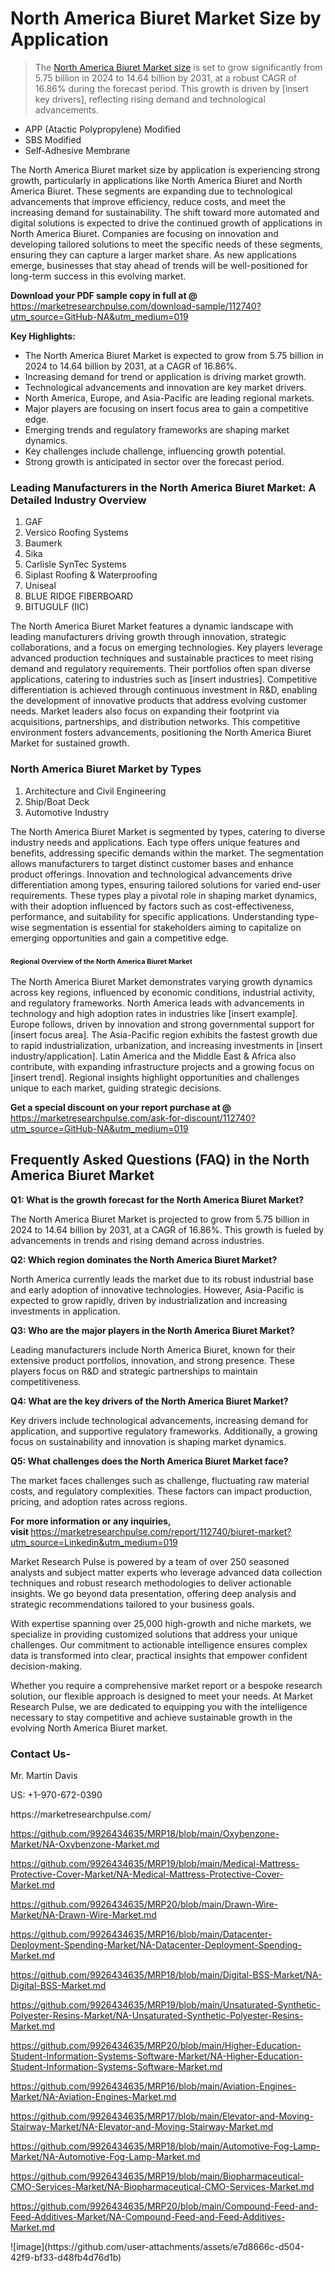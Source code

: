 <h1>North America Biuret Market&nbsp;Size by Application</h1><blockquote><p>The <a href="https://marketresearchpulse.com/download-sample/112740?utm_source=GitHub-NA&amp;utm_medium=019">North America Biuret Market size</a> is set to grow significantly from 5.75 billion in 2024 to 14.64 billion by 2031, at a robust CAGR of 16.86% during the forecast period. This growth is driven by [insert key drivers], reflecting rising demand and technological advancements.</p></blockquote><ul><li>APP (Atactic Polypropylene) Modified<li> SBS Modified<li> Self-Adhesive Membrane</li></ul><p>The North America Biuret market size by application is experiencing strong growth, particularly in applications like North America Biuret and North America Biuret. These segments are expanding due to technological advancements that improve efficiency, reduce costs, and meet the increasing demand for sustainability. The shift toward more automated and digital solutions is expected to drive the continued growth of applications in North America Biuret. Companies are focusing on innovation and developing tailored solutions to meet the specific needs of these segments, ensuring they can capture a larger market share. As new applications emerge, businesses that stay ahead of trends will be well-positioned for long-term success in this evolving market.</p><p><strong>Download your PDF sample copy in full at @ </strong><a href="https://marketresearchpulse.com/download-sample/112740?utm_source=GitHub-NA&amp;utm_medium=019">https://marketresearchpulse.com/download-sample/112740?utm_source=GitHub-NA&amp;utm_medium=019</a></p><p><strong>Key Highlights: </strong></p><ul><li>The North America Biuret Market is expected to grow from 5.75 billion in 2024 to 14.64 billion by 2031, at a CAGR of 16.86%.</li><li>Increasing demand for trend or application is driving market growth.</li><li>Technological advancements and innovation are key market drivers.</li><li>North America, Europe, and Asia-Pacific are leading regional markets.</li><li>Major players are focusing on insert focus area to gain a competitive edge.</li><li>Emerging trends and regulatory frameworks are shaping market dynamics.</li><li>Key challenges include challenge, influencing growth potential.</li><li>Strong growth is anticipated in sector over the forecast period.</li></ul><h3>Leading Manufacturers in the North America Biuret Market: A Detailed Industry Overview</h3><ol><li>GAF</li><li>Versico Roofing Systems</li><li>Baumerk</li><li>Sika</li><li>Carlisle SynTec Systems</li><li>Siplast Roofing & Waterproofing</li><li>Uniseal</li><li>BLUE RIDGE FIBERBOARD</li><li>BITUGULF (IIC)</li></ol><div class="flex max-w-full flex-col flex-grow"><div class="min-h-8 text-message flex w-full flex-col items-end gap-2 whitespace-normal break-words [.text-message+&amp;]:mt-5" dir="auto" data-message-author-role="assistant" data-message-id="fd8432e4-4910-450d-b182-61b7bfb0a01f" data-message-model-slug="gpt-4o"><div class="flex w-full flex-col gap-1 empty:hidden first:pt-[3px]"><div class="markdown prose w-full break-words dark:prose-invert light"><p>The North America Biuret Market features a dynamic landscape with leading manufacturers driving growth through innovation, strategic collaborations, and a focus on emerging technologies. Key players leverage advanced production techniques and sustainable practices to meet rising demand and regulatory requirements. Their portfolios often span diverse applications, catering to industries such as [insert industries]. Competitive differentiation is achieved through continuous investment in R&amp;D, enabling the development of innovative products that address evolving customer needs. Market leaders also focus on expanding their footprint via acquisitions, partnerships, and distribution networks. This competitive environment fosters advancements, positioning the North America Biuret Market for sustained growth.</p></div></div></div></div><h3>North America Biuret Market by Types</h3><ol><li>Architecture and Civil Engineering<li> Ship/Boat Deck<li> Automotive Industry</li></ol><div class="flex max-w-full flex-col flex-grow"><div class="min-h-8 text-message flex w-full flex-col items-end gap-2 whitespace-normal break-words [.text-message+&amp;]:mt-5" dir="auto" data-message-author-role="assistant" data-message-id="084470be-0bb7-4664-bddf-5156b4f41249" data-message-model-slug="gpt-4o-mini"><div class="flex w-full flex-col gap-1 empty:hidden first:pt-[3px]"><div class="markdown prose w-full break-words dark:prose-invert light"><p>The North America Biuret Market is segmented by types, catering to diverse industry needs and applications. Each type offers unique features and benefits, addressing specific demands within the market. The segmentation allows manufacturers to target distinct customer bases and enhance product offerings. Innovation and technological advancements drive differentiation among types, ensuring tailored solutions for varied end-user requirements. These types play a pivotal role in shaping market dynamics, with their adoption influenced by factors such as cost-effectiveness, performance, and suitability for specific applications. Understanding type-wise segmentation is essential for stakeholders aiming to capitalize on emerging opportunities and gain a competitive edge.</p></div></div></div></div><h3><span style="font-size: 11px;">Regional Overview of the North America Biuret Market</span></h3><div class="flex max-w-full flex-col flex-grow"><div class="min-h-8 text-message flex w-full flex-col items-end gap-2 whitespace-normal break-words [.text-message+&amp;]:mt-5" dir="auto" data-message-author-role="assistant" data-message-id="e9038762-ce64-4e30-91c9-9bd413514231" data-message-model-slug="gpt-4o-mini"><div class="flex w-full flex-col gap-1 empty:hidden first:pt-[3px]"><div class="markdown prose w-full break-words dark:prose-invert light"><p>The North America Biuret Market demonstrates varying growth dynamics across key regions, influenced by economic conditions, industrial activity, and regulatory frameworks. North America leads with advancements in technology and high adoption rates in industries like [insert example]. Europe follows, driven by innovation and strong governmental support for [insert focus area]. The Asia-Pacific region exhibits the fastest growth due to rapid industrialization, urbanization, and increasing investments in [insert industry/application]. Latin America and the Middle East &amp; Africa also contribute, with expanding infrastructure projects and a growing focus on [insert trend]. Regional insights highlight opportunities and challenges unique to each market, guiding strategic decisions.</p></div></div></div></div><p><strong>Get a special discount on your report purchase at @ </strong><a href="https://marketresearchpulse.com/ask-for-discount/112740?utm_source=GitHub-NA&amp;utm_medium=019">https://marketresearchpulse.com/ask-for-discount/112740?utm_source=GitHub-NA&amp;utm_medium=019</a></p><h2>Frequently Asked Questions (FAQ) in the North America Biuret Market</h2><p><strong>Q1: What is the growth forecast for the North America Biuret Market?</strong></p><p>The North America Biuret Market is projected to grow from 5.75 billion in 2024 to 14.64 billion by 2031, at a CAGR of 16.86%. This growth is fueled by advancements in trends and rising demand across industries.</p><p><strong>Q2: Which region dominates the North America Biuret Market?</strong></p><p>North America currently leads the market due to its robust industrial base and early adoption of innovative technologies. However, Asia-Pacific is expected to grow rapidly, driven by industrialization and increasing investments in application.</p><p><strong>Q3: Who are the major players in the North America Biuret Market?</strong></p><p>Leading manufacturers include North America Biuret, known for their extensive product portfolios, innovation, and strong presence. These players focus on R&amp;D and strategic partnerships to maintain competitiveness.</p><p><strong>Q4: What are the key drivers of the North America Biuret Market?</strong></p><p>Key drivers include technological advancements, increasing demand for application, and supportive regulatory frameworks. Additionally, a growing focus on sustainability and innovation is shaping market dynamics.</p><p><strong>Q5: What challenges does the North America Biuret Market face?</strong></p><p>The market faces challenges such as challenge, fluctuating raw material costs, and regulatory complexities. These factors can impact production, pricing, and adoption rates across regions.</p><p><strong>For more information or any inquiries, visit&nbsp;</strong><a href="https://marketresearchpulse.com/report/112740/biuret-market?utm_source=Linkedin&utm_medium=019">https://marketresearchpulse.com/report/112740/biuret-market?utm_source=Linkedin&utm_medium=019</a></p><p>Market Research Pulse is powered by a team of over 250 seasoned analysts and subject matter experts who leverage advanced data collection techniques and robust research methodologies to deliver actionable insights. We go beyond data presentation, offering deep analysis and strategic recommendations tailored to your business goals.</p><p>With expertise spanning over 25,000 high-growth and niche markets, we specialize in providing customized solutions that address your unique challenges. Our commitment to actionable intelligence ensures complex data is transformed into clear, practical insights that empower confident decision-making.</p><p>Whether you require a comprehensive market report or a bespoke research solution, our flexible approach is designed to meet your needs. At Market Research Pulse, we are dedicated to equipping you with the intelligence necessary to stay competitive and achieve sustainable growth in the evolving North America Biuret market.</p><h3><strong>Contact Us-</strong></h3><p>Mr. Martin Davis</p><p>US: +1-970-672-0390</p><p>https://marketresearchpulse.com/</p><p><a href="https://github.com/9926434635/MRP18/blob/main/Oxybenzone-Market/NA-Oxybenzone-Market.md">https://github.com/9926434635/MRP18/blob/main/Oxybenzone-Market/NA-Oxybenzone-Market.md</a></p><p><a href="https://github.com/9926434635/MRP19/blob/main/Medical-Mattress-Protective-Cover-Market/NA-Medical-Mattress-Protective-Cover-Market.md">https://github.com/9926434635/MRP19/blob/main/Medical-Mattress-Protective-Cover-Market/NA-Medical-Mattress-Protective-Cover-Market.md</a></p><p><a href="https://github.com/9926434635/MRP20/blob/main/Drawn-Wire-Market/NA-Drawn-Wire-Market.md">https://github.com/9926434635/MRP20/blob/main/Drawn-Wire-Market/NA-Drawn-Wire-Market.md</a></p><p><a href="https://github.com/9926434635/MRP16/blob/main/Datacenter-Deployment-Spending-Market/NA-Datacenter-Deployment-Spending-Market.md">https://github.com/9926434635/MRP16/blob/main/Datacenter-Deployment-Spending-Market/NA-Datacenter-Deployment-Spending-Market.md</a></p><p><a href="https://github.com/9926434635/MRP18/blob/main/Digital-BSS-Market/NA-Digital-BSS-Market.md">https://github.com/9926434635/MRP18/blob/main/Digital-BSS-Market/NA-Digital-BSS-Market.md</a></p><p><a href="https://github.com/9926434635/MRP19/blob/main/Unsaturated-Synthetic-Polyester-Resins-Market/NA-Unsaturated-Synthetic-Polyester-Resins-Market.md">https://github.com/9926434635/MRP19/blob/main/Unsaturated-Synthetic-Polyester-Resins-Market/NA-Unsaturated-Synthetic-Polyester-Resins-Market.md</a></p><p><a href="https://github.com/9926434635/MRP20/blob/main/Higher-Education-Student-Information-Systems-Software-Market/NA-Higher-Education-Student-Information-Systems-Software-Market.md">https://github.com/9926434635/MRP20/blob/main/Higher-Education-Student-Information-Systems-Software-Market/NA-Higher-Education-Student-Information-Systems-Software-Market.md</a></p><p><a href="https://github.com/9926434635/MRP16/blob/main/Aviation-Engines-Market/NA-Aviation-Engines-Market.md">https://github.com/9926434635/MRP16/blob/main/Aviation-Engines-Market/NA-Aviation-Engines-Market.md</a></p><p><a href="https://github.com/9926434635/MRP17/blob/main/Elevator-and-Moving-Stairway-Market/NA-Elevator-and-Moving-Stairway-Market.md">https://github.com/9926434635/MRP17/blob/main/Elevator-and-Moving-Stairway-Market/NA-Elevator-and-Moving-Stairway-Market.md</a></p><p><a href="https://github.com/9926434635/MRP18/blob/main/Automotive-Fog-Lamp-Market/NA-Automotive-Fog-Lamp-Market.md">https://github.com/9926434635/MRP18/blob/main/Automotive-Fog-Lamp-Market/NA-Automotive-Fog-Lamp-Market.md</a></p><p><a href="https://github.com/9926434635/MRP19/blob/main/Biopharmaceutical-CMO-Services-Market/NA-Biopharmaceutical-CMO-Services-Market.md">https://github.com/9926434635/MRP19/blob/main/Biopharmaceutical-CMO-Services-Market/NA-Biopharmaceutical-CMO-Services-Market.md</a></p><p><a href="https://github.com/9926434635/MRP20/blob/main/Compound-Feed-and-Feed-Additives-Market/NA-Compound-Feed-and-Feed-Additives-Market.md">https://github.com/9926434635/MRP20/blob/main/Compound-Feed-and-Feed-Additives-Market/NA-Compound-Feed-and-Feed-Additives-Market.md</a></p>
![image](https://github.com/user-attachments/assets/e7d8666c-d504-42f9-bf33-d48fb4d76d1b)
